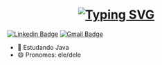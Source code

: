 <h1 align = "center">
<a href="https://git.io/typing-svg"><img src="https://readme-typing-svg.herokuapp.com?font=Fira+Code&size=75&duration=1500&pause=600&color=0CE82B&background=000000EE&center=true&vCenter=true&multiline=true&width=1920&height=384&lines=Olá,+Mundo!;Meu+nome+é+Caique+Gomes;Bem+vindo+ao+meu+README." alt="Typing SVG" /></a>
</h1>

[![Linkedin Badge](https://img.shields.io/badge/-Caique_Gomes-blue?style=flat-square&logo=Linkedin&logoColor=white&link=https://www.linkedin.com/in/cttcaiquegomes/)](https://www.linkedin.com/in/cttcaiquegomes/)
[![Gmail Badge](https://img.shields.io/badge/-cttcaiquegomes@gmail.com-c14438?style=flat-square&logo=Gmail&logoColor=white&link=mailto:cttcaiquegomes@gmail)](mailto:cttcaiquegomesgmail)


   


- 🌱 Estudando Java
- 😄 Pronomes: ele/dele
  
